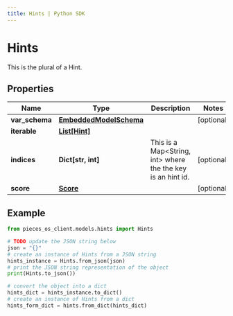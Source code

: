 ```yaml
---
title: Hints | Python SDK
---
```


# Hints

This is the plural of a Hint.

## Properties

Name | Type | Description | Notes
------------ | ------------- | ------------- | -------------
**var_schema** | [**EmbeddedModelSchema**](EmbeddedModelSchema) |  | [optional] 
**iterable** | [**List[Hint]**](Hint) |  | 
**indices** | **Dict[str, int]** | This is a Map&lt;String, int&gt; where the the key is an hint id. | [optional] 
**score** | [**Score**](Score) |  | [optional] 

## Example

```python
from pieces_os_client.models.hints import Hints

# TODO update the JSON string below
json = "{}"
# create an instance of Hints from a JSON string
hints_instance = Hints.from_json(json)
# print the JSON string representation of the object
print(Hints.to_json())

# convert the object into a dict
hints_dict = hints_instance.to_dict()
# create an instance of Hints from a dict
hints_form_dict = hints.from_dict(hints_dict)
```



